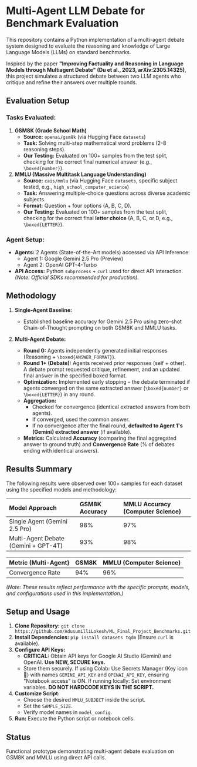 # Multi-Agent LLM Debate for Benchmark Evaluation

This repository contains a Python implementation of a multi-agent debate system designed to evaluate the reasoning and knowledge of Large Language Models (LLMs) on standard benchmarks.

Inspired by the paper **"Improving Factuality and Reasoning in Language Models through Multiagent Debate" (Du et al., 2023, arXiv:2305.14325)**, this project simulates a structured debate between two LLM agents who critique and refine their answers over multiple rounds.

## Evaluation Setup

### Tasks Evaluated:
1.  **GSM8K (Grade School Math)**
    * **Source:** `openai/gsm8k` (via Hugging Face `datasets`)
    * **Task:** Solving multi-step mathematical word problems (2-8 reasoning steps).
    * **Our Testing:** Evaluated on 100+ samples from the test split, checking for the correct final numerical answer (e.g., `\boxed{number}`).
2.  **MMLU (Massive Multitask Language Understanding)**
    * **Source:** `cais/mmlu` (via Hugging Face `datasets`, specific subject tested, e.g., `high_school_computer_science`)
    * **Task:** Answering multiple-choice questions across diverse academic subjects.
    * **Format:** Question + four options (A, B, C, D).
    * **Our Testing:** Evaluated on 100+ samples from the test split, checking for the correct final **letter choice** (A, B, C, or D, e.g., `\boxed{LETTER}`).

### Agent Setup:
* **Agents:** 2 Agents (State-of-the-Art models) accessed via API Inference:
    * Agent 1: Google Gemini 2.5 Pro (Preview)
    * Agent 2: OpenAI GPT-4-Turbo
* **API Access:** Python `subprocess` + `curl` used for direct API interaction. *(Note: Official SDKs recommended for production).*

## Methodology

1.  **Single-Agent Baseline:**
    * Established baseline accuracy for Gemini 2.5 Pro using zero-shot Chain-of-Thought prompting on both GSM8K and MMLU tasks.

2.  **Multi-Agent Debate:**
    * **Round 0:** Agents independently generated initial responses (Reasoning + `\boxed{ANSWER_FORMAT}`).
    * **Round 1+ (Debate):** Agents received prior responses (self + other). A debate prompt requested critique, refinement, and an updated final answer in the specified boxed format.
    * **Optimization:** Implemented early stopping – the debate terminated if agents converged on the same extracted answer (`\boxed{number}` or `\boxed{LETTER}`) in any round.
    * **Aggregation:**
        * Checked for convergence (identical extracted answers from both agents).
        * If converged, used the common answer.
        * If no convergence after the final round, **defaulted to Agent 1's (Gemini) extracted answer** (if available).
    * **Metrics:** Calculated **Accuracy** (comparing the final aggregated answer to ground truth) and **Convergence Rate** (% of debates ending with identical answers).

## Results Summary

The following results were observed over 100+ samples for each dataset using the specified models and methodology:

| Model Approach                       | GSM8K Accuracy | MMLU Accuracy (Computer Science) |
| :----------------------------------- | :------------- | :------------------------------- |
| Single Agent (Gemini 2.5 Pro)        | 98%            | 97%                              |
| Multi-Agent Debate (Gemini + GPT-4T) | 93%            | 98%                              |

| Metric (Multi-Agent)         | GSM8K          | MMLU (Computer Science)          |
| :--------------------------- | :------------- | :------------------------------- |
| Convergence Rate             | 94%            | 96%                              |

*(Note: These results reflect performance with the specific prompts, models, and configurations used in this implementation.)*

## Setup and Usage

1.  **Clone Repository:** `git clone https://github.com/AdusumilliLokesh/ML_Final_Project_Benchmarks.git`
2.  **Install Dependencies:** `pip install datasets tqdm` (Ensure `curl` is available).
3.  **Configure API Keys:**
    * **CRITICAL:** Obtain API keys for Google AI Studio (Gemini) and OpenAI. **Use NEW, SECURE keys.**
    * Store them securely. If using Colab: Use Secrets Manager (Key icon 🔑) with names `GEMINI_API_KEY` and `OPENAI_API_KEY`, ensuring "Notebook access" is ON. If running locally: Set environment variables. **DO NOT HARDCODE KEYS IN THE SCRIPT.**
4.  **Customize Script:**
    * Choose the desired `MMLU_SUBJECT` inside the script.
    * Set the `SAMPLE_SIZE`.
    * Verify model names in `model_config`.
5.  **Run:** Execute the Python script or notebook cells.

## Status

Functional prototype demonstrating multi-agent debate evaluation on GSM8K and MMLU using direct API calls.
